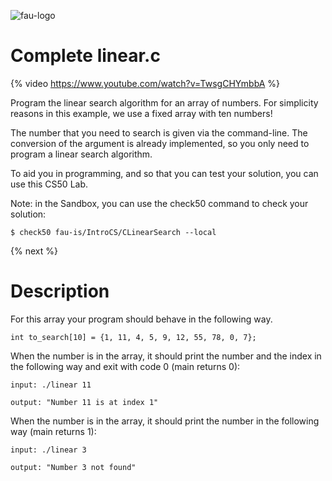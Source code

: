 ![fau-logo](https://www.fau.de/files/2016/02/fb-ww-logo-preview.jpg)
# Complete linear.c

{% video https://www.youtube.com/watch?v=TwsgCHYmbbA %}

Program the linear search algorithm for an array of numbers. 
For simplicity reasons in this example,  we use a fixed array with ten numbers!

The number that you need to search is given via the command-line. 
The conversion of the argument is already implemented, so you only need to program a linear search algorithm.

To aid you in programming, and so that you can test your solution, you can use this CS50 Lab.

Note: in the Sandbox, you can use the check50 command to check your solution:
~~~
$ check50 fau-is/IntroCS/CLinearSearch --local
~~~

{% next %}

# Description

For this array your program should behave in the following way.
~~~
int to_search[10] = {1, 11, 4, 5, 9, 12, 55, 78, 0, 7};
~~~

When the number is in the array, it should print the number and the index in the following way and exit with code 0 (main returns 0):
~~~
input: ./linear 11

output: "Number 11 is at index 1"
~~~
When the number is in the array, it should print the number in the following way (main returns 1):
~~~
input: ./linear 3

output: "Number 3 not found"
~~~